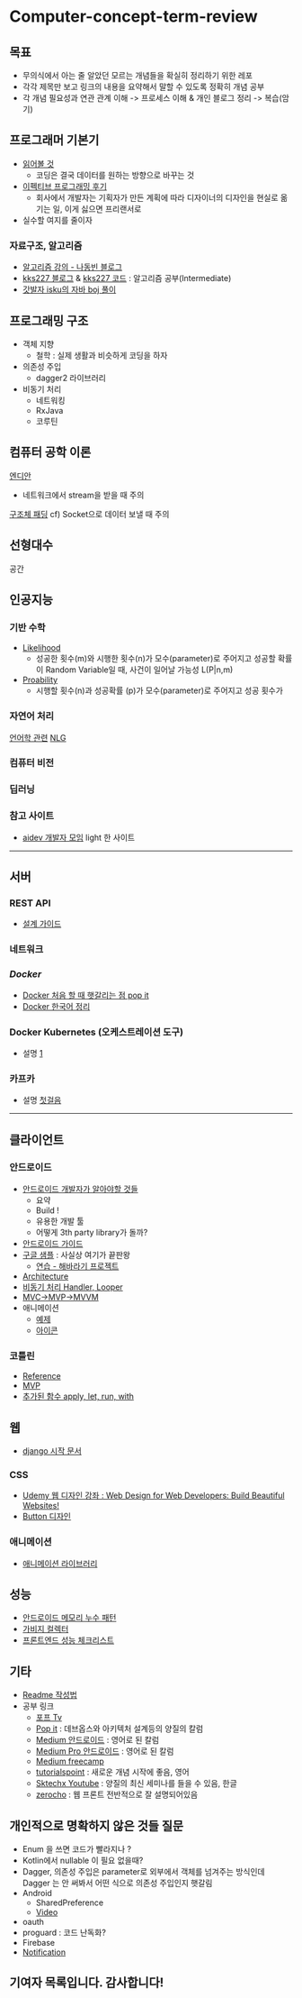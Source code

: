 # Computer-concept-term-review
## 목표 
* 무의식에서 아는 줄 알았던 모르는 개념들을 확실히 정리하기 위한 레포
* 각각 제목만 보고 링크의 내용을 요약해서 말할 수 있도록 정확히 개념 공부
* 각 개념 필요성과 연관 관계 이해 -> 프로세스 이해 & 개인 블로그 정리 -> 복습(암기)  
## 프로그래머 기본기
* [읽어볼 것](http://www.fastcampus.co.kr/dev_school_gds_blog_feature_1/)
    - 코딩은 결국 데이터를 원하는 방향으로 바꾸는 것
* [이펙티브 프로그래밍 후기](https://brunch.co.kr/@imagineer/81)
    - 회사에서 개발자는 기획자가 만든 계획에 따라 디자이너의 디자인을 현실로 옮기는 일, 이게 싫으면 프리랜서로 
* 실수할 여지를 줄이자
### 자료구조, 알고리즘
- [알고리즘 강의 - 나동빈 블로그](https://blog.naver.com/ndb796/221226794899)
- [kks227 블로그](http://blog.naver.com/PostView.nhn?blogId=kks227&logNo=220820773477) & [kks227 코드](https://github.com/kks227/BOJ) : 알고리즘 공부(Intermediate) 
- [갓발자 isku의 자바 boj 풀이](https://github.com/ISKU/Algorithm)

## 프로그래밍 구조 
- 객체 지향
   - 철학 : 실제 생활과 비슷하게 코딩을 하자 
- 의존성 주입
    - dagger2 라이브러리
- 비동기 처리 
    - 네트워킹
    - RxJava
    - 코루틴

## 컴퓨터 공학 이론 
[엔디안](http://www.joinc.co.kr/w/Site/Network_Programing/Documents/endian)
* 네트워크에서 stream을 받을 때 주의

[구조체 패딩](http://pangate.com/19) cf) Socket으로 데이터 보낼 때 주의 


## 선형대수 
공간 
## 인공지능 
### 기반 수학
* [Likelihood]()
    - 성공한 횟수(m)와 시행한 횟수(n)가 모수(parameter)로 주어지고 성공할 확률이 Random Variable일 때, 사건이 일어날 가능성 L(P|n,m)
* [Proability]()
    - 시행할 횟수(n)과 성공확률 (p)가 모수(parameter)로 주어지고 성공 횟수가 
### 자연어 처리 
[언어학 관련](https://blog.naver.com/bcj1210/)
[NLG](http://blog.ncsoft.com/?p=37832)
### 컴퓨터 비전 

### 딥러닝 


### 참고 사이트 
* [aidev 개발자 모임](http://aidev.co.kr/) light 한 사이트

<hr>

## 서버 
### REST API 
* [설계 가이드](https://hackernoon.com/restful-api-design-step-by-step-guide-2f2c9f9fcdbf)

### 네트워크

### *Docker*
- [Docker 처음 할 때 햇갈리는 점 pop it](https://www.popit.kr/kafka-%EC%9A%B4%EC%98%81%EC%9E%90%EA%B0%80-%EB%A7%90%ED%95%98%EB%8A%94-%EC%B2%98%EC%9D%8C-%EC%A0%91%ED%95%98%EB%8A%94-kafka/?utm_source=dable])
- [Docker 한국어 정리](https://github.com/remotty/documents.docker.co.kr)

### Docker Kubernetes (오케스트레이션 도구)
- 설명 [1](https://www.popit.kr/kubernetes-introduction/?utm_source=dable)

### 카프카 
- 설명 [첫걸음](https://www.popit.kr/kafka-%EC%9A%B4%EC%98%81%EC%9E%90%EA%B0%80-%EB%A7%90%ED%95%98%EB%8A%94-%EC%B2%98%EC%9D%8C-%EC%A0%91%ED%95%98%EB%8A%94-kafka/?utm_source=dable)

<hr/>

## 클라이언트 
### 안드로이드
- [안드로이드 개발자가 알아야할 것들](https://medium.com/mindorks/how-to-become-a-complete-android-developer-110d7ef91f2a)
    - 요약
    - Build ! 
    - 유용한 개발 툴 
    - 어떻게 3th party library가 돌까?
- [안드로이드 가이드](https://guides.codepath.com/android)
- [구글 샘플](https://github.com/googlesamples) : 사실상 여기가 끝판왕
    - [연습 - 해바라기 프로젝트](https://github.com/googlesamples/android-sunflower)
- [Architecture](https://github.com/googlesamples/android-architecture)  
- [비동기 처리 Handler, Looper](https://academy.realm.io/kr/posts/android-thread-looper-handler/)
- [MVC->MVP->MVVM](https://thdev.tech/androiddev/2017/08/09/Android-MVC_MVP_MVVM-Intro.html) 
- 애니메이션 
    - [예제](https://android.jlelse.eu/make-your-app-shine-how-to-make-a-button-morph-into-a-loading-spinner-9efee6e39711)
    - [아이콘](https://www.androiddesignpatterns.com/2016/11/introduction-to-icon-animation-techniques.html)
### 코틀린
* [Reference](https://kotlinlang.org/docs/reference/typecasts.html#safe-nullable-cast-operator)
* [MVP](https://github.com/googlesamples/android-architecture/tree/todo-mvp-kotlin/)
* [추가된 함수 apply, let, run, with](https://www.androidhuman.com/lecture/kotlin/2016/07/06/kotlin_let_apply_run_with/)

## 웹
* [django 시작 문서](https://django-doc-test-kor.readthedocs.io/en/old_master/topics/templates.html) 
### CSS 
* [Udemy 웹 디자인 강좌 : Web Design for Web Developers: Build Beautiful Websites!](https://www.udemy.com/web-design-secrets/)
* [Button 디자인](https://freefrontend.com/css-buttons/)


### 애니메이션 
* [애니메이션 라이브러리](https://hackernoon.com/10-javascript-animation-libraries-to-follow-in-2018-50ff1d905f43)

## 성능 
- [안드로이드 메모리 누수 패턴](https://m.blog.naver.com/eyeballss/221127939604)
- [가비지 컬렉터](http://imcreator.tistory.com/120?category=629872)
- [프론트엔드 성능 체크리스트](https://github.com/ParkSB/Front-End-Performance-Checklist/blob/master/README.md)

## 기타 
- [Readme 작성법](https://gist.github.com/ihoneymon/652be052a0727ad59601) 
- 공부 링크 
    - [포프 Tv](https://www.youtube.com/channel/UC63J0Q5huHSlbNT3KxvAaHQ)
    - [Pop it](https://www.popit.kr/) : 데브옵스와 아키텍처 설계등의 양질의 칼럼
    - [Medium 안드로이드](https://android.jlelse.eu/) : 영어로 된 칼럼
    - [Medium Pro 안드로이드](https://proandroiddev.com/) : 영어로 된 칼럼
    - [Medium freecamp](https://medium.freecodecamp.org/)
    - [tutorialspoint](https://www.tutorialspoint.com/index.htm) : 새로운 개념 시작에 좋음, 영어
    - [Sktechx Youtube](https://www.youtube.com/channel/UCtV98yyffjUORQRGTuLHomw)
: 양질의 최신 세미나를 들을 수 있음, 한글 
    - [zerocho](https://www.zerocho.com/) : 웹 프론트 전반적으로 잘 설명되어있음 

## 개인적으로 명확하지 않은 것들 질문 
- Enum 을 쓰면 코드가 빨라지나 ?
- Kotlin에서 nullable 이 필요 없을때? 
- Dagger, 의존성 주입은 parameter로 외부에서 객체를 넘겨주는 방식인데 Dagger 는 안 써봐서 어떤 식으로 의존성 주입인지 햇갈림
- Android 
    - SharedPreference 
    - [Video](https://github.com/googlesamples/android-VideoPlayer)
- oauth 
- proguard : 코드 난독화?
- Firebase 
- [Notification](https://github.com/googlesamples/android-architecture-components/tree/master/PagingWithNetworkSample)
## 기여자 목록입니다. 감사합니다!